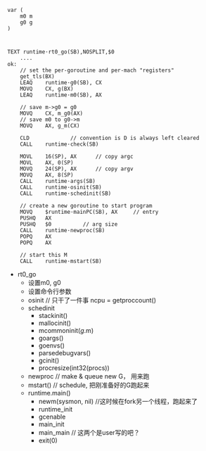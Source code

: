 
```
var (
	m0 m
	g0 g
)
```

# 

```
TEXT runtime·rt0_go(SB),NOSPLIT,$0
	....
ok:
	// set the per-goroutine and per-mach "registers"
	get_tls(BX)
	LEAQ	runtime·g0(SB), CX
	MOVQ	CX, g(BX)
	LEAQ	runtime·m0(SB), AX

	// save m->g0 = g0
	MOVQ	CX, m_g0(AX)
	// save m0 to g0->m
	MOVQ	AX, g_m(CX)

	CLD				// convention is D is always left cleared
	CALL	runtime·check(SB)

	MOVL	16(SP), AX		// copy argc
	MOVL	AX, 0(SP)
	MOVQ	24(SP), AX		// copy argv
	MOVQ	AX, 8(SP)
	CALL	runtime·args(SB)
	CALL	runtime·osinit(SB)
	CALL	runtime·schedinit(SB)

	// create a new goroutine to start program
	MOVQ	$runtime·mainPC(SB), AX		// entry
	PUSHQ	AX
	PUSHQ	$0			// arg size
	CALL	runtime·newproc(SB)
	POPQ	AX
	POPQ	AX

	// start this M
	CALL	runtime·mstart(SB)

```

* rt0_go
	* 设置m0, g0
	* 设置命令行参数
	* osinit // 只干了一件事 ncpu = getproccount()
	* schedinit 
		* stackinit()
		* mallocinit()
		* mcommoninit(_g_.m)
		* goargs()
		* goenvs()
		* parsedebugvars()
		* gcinit()
		* procresize(int32(procs))
	* newproc // make & queue new G， 用来跑
	* mstart() // schedule, 把刚准备好的G跑起来
	* runtime.main()
		* newm(sysmon, nil) //这时候在fork另一个线程，跑起来了
		* runtime_init
		* gcenable
		* main_init
		* main_main // 这两个是user写的吧？
		* exit(0)
